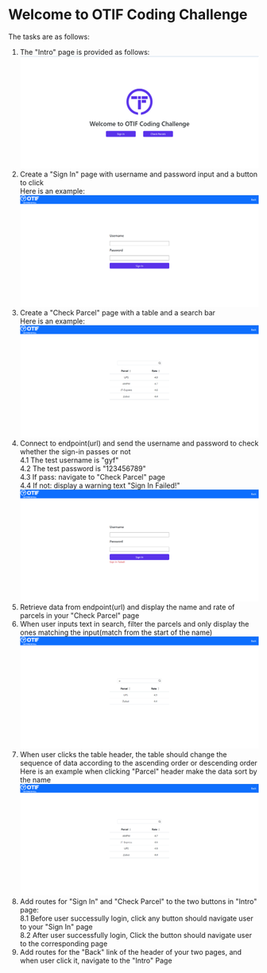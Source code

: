 # Welcome to OTIF Coding Challenge

The tasks are as follows:<br/>
1. The "Intro" page is provided as follows:<br/>
![Intro Page](https://github.com/Blazar221/otif-challenge/blob/master/instruction/intro.png?raw=true)
2. Create a "Sign In" page with username and password input and a button to click<br/>
Here is an example:
![Sign In Page](https://github.com/Blazar221/otif-challenge/blob/master/instruction/signIn.png?raw=true)
3. Create a "Check Parcel" page with a table and a search bar<br/>
Here is an example:
![Check Parcel Page](https://github.com/Blazar221/otif-challenge/blob/master/instruction/checkParcel.png?raw=true)
4. Connect to endpoint(url) and send the username and password to check whether the sign-in passes or not<br/>
    4.1 The test username is "gyf"<br/>
    4.2 The test password is "123456789"<br/>
    4.3 If pass: navigate to "Check Parcel" page<br/>
    4.4 If not: display a warning text "Sign In Failed!"<br/>
![Sign In Failed Page](https://github.com/Blazar221/otif-challenge/blob/master/instruction/signInFailed.png?raw=true)
5. Retrieve data from endpoint(url) and display the name and rate of parcels in your "Check Parcel" page
6. When user inputs text in search, filter the parcels and only display the ones matching the input(match from the start of the name)
![Check Parcel Page](https://github.com/Blazar221/otif-challenge/blob/master/instruction/filter.png?raw=true)
7. When user clicks the table header, the table should change the sequence of data according to the ascending order or descending order<br/>
Here is an example when clicking "Parcel" header make the data sort by the name
![Sort By Name](https://github.com/Blazar221/otif-challenge/blob/master/instruction/sortByName.png?raw=true)
8. Add routes for "Sign In" and "Check Parcel" to the two buttons in "Intro" page:<br/>
    8.1 Before user successully login, click any button should navigate user to your "Sign In" page<br/>
    8.2 After user successfully login, Click the button should navigate user to the corresponding page<br/>
9. Add routes for the "Back" link of the header of your two pages, and when user click it, navigate to the "Intro" Page